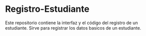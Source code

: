 # Registro-Estudiante
Este repositorio contiene la interfaz y el código del registro de un estudiante.
Sirve para registrar los datos basicos de un estudiante.
